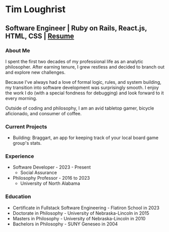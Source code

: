 # Tim Loughrist
## Software Engineer | Ruby on Rails, React.js, HTML, CSS | [Resume](https://github.com/tloughrist/tloughrist/blob/main/SE%20Updated%20Resume-8.pdf) ##
 
### About Me ###
I spent the first two decades of my professional life as an analytic philosopher. After earning tenure, I grew restless and decided to branch out and explore new challenges.

Because I’ve always had a love of formal logic, rules, and system building, my transition into software development was surprisingly smooth. I enjoy the work I do (with a special fondness for debugging) and look forward to it every morning.

Outside of coding and philosophy, I am an avid tabletop gamer, bicycle aficionado, and consumer of coffee.

### Current Projects ###
* Building: Braggart, an app for keeping track of your local board game group's stats.
 
### Experience ###
* Software Developer - 2023 - Present
  * Social Assurance
* Philosophy Professor - 2016 to 2023
  * University of North Alabama

### Education ###
* Certificate in Fullstack Software Engineering - Flatiron School in 2023
* Doctorate in Philosophy - University of Nebraska-Lincoln in 2015
* Masters in Philosophy - University of Nebraska-Lincoln in 2010
* Bachelors in Philosophy - SUNY Geneseo in 2004
